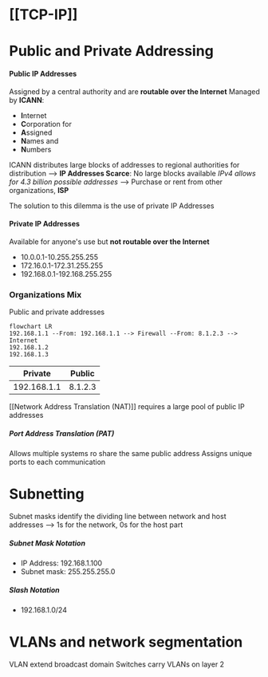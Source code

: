 # [[TCP-IP]]

# Public and Private Addressing

#### Public IP Addresses
Assigned by a central authority and are **routable over the Internet**
Managed by **ICANN**:
- **I**nternet
- **C**orporation for
- **A**ssigned
- **N**ames and
- **N**umbers

ICANN distributes large blocks of addresses to regional authorities for distribution
--> **IP Addresses Scarce**: No large blocks available *IPv4 allows for 4.3 billion possible addresses*
--> Purchase or rent from other organizations, **ISP**

The solution to this dilemma is the use of private IP Addresses
#### Private IP Addresses
Available for anyone's use but **not routable over the Internet**

- 10.0.0.1-10.255.255.255
- 172.16.0.1-172.31.255.255
- 192.168.0.1-192.168.255.255

### Organizations Mix
Public and private addresses

```mermaid
flowchart LR
192.168.1.1 --From: 192.168.1.1 --> Firewall --From: 8.1.2.3 --> Internet
192.168.1.2
192.168.1.3 
```

| Private     | Public  |
| ----------- | ------- |
| 192.168.1.1 | 8.1.2.3 |

[[Network Address Translation (NAT)]] requires a large pool of public IP addresses

##### Port Address Translation (PAT)
Allows multiple systems ro share the same public address
Assigns unique ports to each communication

# Subnetting

Subnet masks identify the dividing line between network and host addresses
--> 1s for the network, 0s for the host part

##### Subnet Mask Notation
- IP Address: 192.168.1.100
- Subnet mask: 255.255.255.0
##### Slash Notation
- 192.168.1.0/24

# VLANs and network segmentation

VLAN extend broadcast domain
Switches carry VLANs on layer 2